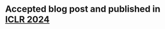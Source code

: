 # Accepted blog post and published in [ICLR 2024](https://iclr-blogposts.github.io/2024/blog/hidden-convex-relu/)
